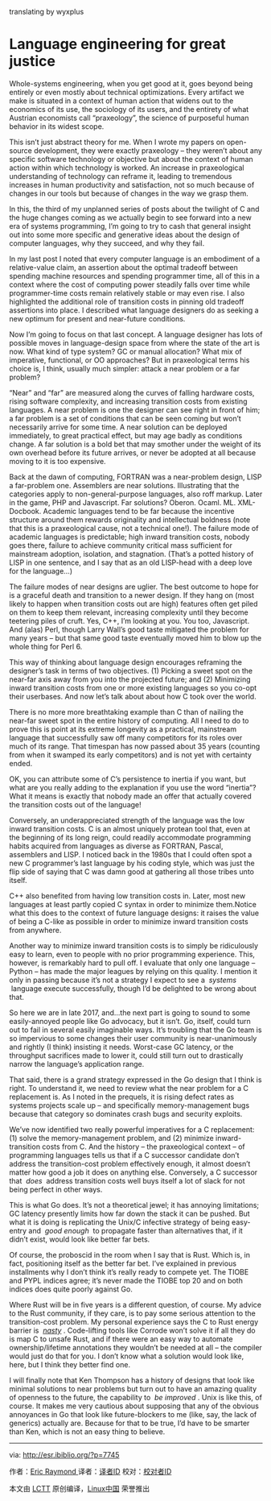 translating by wyxplus


Language engineering for great justice
============================================================

Whole-systems engineering, when you get good at it, goes beyond being entirely or even mostly about technical optimizations. Every artifact we make is situated in a context of human action that widens out to the economics of its use, the sociology of its users, and the entirety of what Austrian economists call “praxeology”, the science of purposeful human behavior in its widest scope.

This isn’t just abstract theory for me. When I wrote my papers on open-source development, they were exactly praxeology – they weren’t about any specific software technology or objective but about the context of human action within which technology is worked. An increase in praxeological understanding of technology can reframe it, leading to tremendous increases in human productivity and satisfaction, not so much because of changes in our tools but because of changes in the way we grasp them.

In this, the third of my unplanned series of posts about the twilight of C and the huge changes coming as we actually begin to see forward into a new era of systems programming, I’m going to try to cash that general insight out into some more specific and generative ideas about the design of computer languages, why they succeed, and why they fail.

In my last post I noted that every computer language is an embodiment of a relative-value claim, an assertion about the optimal tradeoff between spending machine resources and spending programmer time, all of this in a context where the cost of computing power steadily falls over time while programmer-time costs remain relatively stable or may even rise. I also highlighted the additional role of transition costs in pinning old tradeoff assertions into place. I described what language designers do as seeking a new optimum for present and near-future conditions.

Now I’m going to focus on that last concept. A language designer has lots of possible moves in language-design space from where the state of the art is now. What kind of type system? GC or manual allocation? What mix of imperative, functional, or OO approaches? But in praxeological terms his choice is, I think, usually much simpler: attack a near problem or a far problem?

“Near” and “far” are measured along the curves of falling hardware costs, rising software complexity, and increasing transition costs from existing languages. A near problem is one the designer can see right in front of him; a far problem is a set of conditions that can be seen coming but won’t necessarily arrive for some time. A near solution can be deployed immediately, to great practical effect, but may age badly as conditions change. A far solution is a bold bet that may smother under the weight of its own overhead before its future arrives, or never be adopted at all because moving to it is too expensive.

Back at the dawn of computing, FORTRAN was a near-problem design, LISP a far-problem one. Assemblers are near solutions. Illustrating that the categories apply to non-general-purpose languages, also roff markup. Later in the game, PHP and Javascript. Far solutions? Oberon. Ocaml. ML. XML-Docbook. Academic languages tend to be far because the incentive structure around them rewards originality and intellectual boldness (note that this is a praxeological cause, not a technical one!). The failure mode of academic languages is predictable; high inward transition costs, nobody goes there, failure to achieve community critical mass sufficient for mainstream adoption, isolation, and stagnation. (That’s a potted history of LISP in one sentence, and I say that as an old LISP-head with a deep love for the language…)

The failure modes of near designs are uglier. The best outcome to hope for is a graceful death and transition to a newer design. If they hang on (most likely to happen when transition costs out are high) features often get piled on them to keep them relevant, increasing complexity until they become teetering piles of cruft. Yes, C++, I’m looking at you. You too, Javascript. And (alas) Perl, though Larry Wall’s good taste mitigated the problem for many years – but that same good taste eventually moved him to blow up the whole thing for Perl 6.

This way of thinking about language design encourages reframing the designer’s task in terms of two objectives. (1) Picking a sweet spot on the near-far axis away from you into the projected future; and (2) Minimizing inward transition costs from one or more existing languages so you co-opt their userbases. And now let’s talk about about how C took over the world.

There is no more more breathtaking example than C than of nailing the near-far sweet spot in the entire history of computing. All I need to do to prove this is point at its extreme longevity as a practical, mainstream language that successfully saw off many competitors for its roles over much of its range. That timespan has now passed about 35 years (counting from when it swamped its early competitors) and is not yet with certainty ended.

OK, you can attribute some of C’s persistence to inertia if you want, but what are you really adding to the explanation if you use the word “inertia”? What it means is exactly that nobody made an offer that actually covered the transition costs out of the language!

Conversely, an underappreciated strength of the language was the low inward transition costs. C is an almost uniquely protean tool that, even at the beginning of its long reign, could readily accommodate programming habits acquired from languages as diverse as FORTRAN, Pascal, assemblers and LISP. I noticed back in the 1980s that I could often spot a new C programmer’s last language by his coding style, which was just the flip side of saying that C was damn good at gathering all those tribes unto itself.

C++ also benefited from having low transition costs in. Later, most new languages at least partly copied C syntax in order to minimize them.Notice what this does to the context of future language designs: it raises the value of being a C-like as possible in order to minimize inward transition costs from anywhere.

Another way to minimize inward transition costs is to simply be ridiculously easy to learn, even to people with no prior programming experience. This, however, is remarkably hard to pull off. I evaluate that only one language – Python – has made the major leagues by relying on this quality. I mention it only in passing because it’s not a strategy I expect to see a  _systems_  language execute successfully, though I’d be delighted to be wrong about that.

So here we are in late 2017, and…the next part is going to sound to some easily-annoyed people like Go advocacy, but it isn’t. Go, itself, could turn out to fail in several easily imaginable ways. It’s troubling that the Go team is so impervious to some changes their user community is near-unanimously and rightly (I think) insisting it needs. Worst-case GC latency, or the throughput sacrifices made to lower it, could still turn out to drastically narrow the language’s application range.

That said, there is a grand strategy expressed in the Go design that I think is right. To understand it, we need to review what the near problem for a C replacement is. As I noted in the prequels, it is rising defect rates as systems projects scale up – and specifically memory-management bugs because that category so dominates crash bugs and security exploits.

We’ve now identified two really powerful imperatives for a C replacement: (1) solve the memory-management problem, and (2) minimize inward-transition costs from C. And the history – the praxeological context – of programming languages tells us that if a C successor candidate don’t address the transition-cost problem effectively enough, it almost doesn’t matter how good a job it does on anything else. Conversely, a C successor that  _does_  address transition costs well buys itself a lot of slack for not being perfect in other ways.

This is what Go does. It’s not a theoretical jewel; it has annoying limitations; GC latency presently limits how far down the stack it can be pushed. But what it is doing is replicating the Unix/C infective strategy of being easy-entry and  _good enough_  to propagate faster than alternatives that, if it didn’t exist, would look like better far bets.

Of course, the proboscid in the room when I say that is Rust. Which is, in fact, positioning itself as the better far bet. I’ve explained in previous installments why I don’t think it’s really ready to compete yet. The TIOBE and PYPL indices agree; it’s never made the TIOBE top 20 and on both indices does quite poorly against Go.

Where Rust will be in five years is a different question, of course. My advice to the Rust community, if they care, is to pay some serious attention to the transition-cost problem. My personal experience says the C to Rust energy barrier is  _[nasty][2]_ . Code-lifting tools like Corrode won’t solve it if all they do is map C to unsafe Rust, and if there were an easy way to automate ownership/lifetime annotations they wouldn’t be needed at all – the compiler would just do that for you. I don’t know what a solution would look like, here, but I think they better find one.

I will finally note that Ken Thompson has a history of designs that look like minimal solutions to near problems but turn out to have an amazing quality of openness to the future, the capability to  _be improved_ . Unix is like this, of course. It makes me very cautious about supposing that any of the obvious annoyances in Go that look like future-blockers to me (like, say, the lack of generics) actually are. Because for that to be true, I’d have to be smarter than Ken, which is not an easy thing to believe.

--------------------------------------------------------------------------------

via: http://esr.ibiblio.org/?p=7745

作者：[Eric Raymond ][a]
译者：[译者ID](https://github.com/译者ID)
校对：[校对者ID](https://github.com/校对者ID)

本文由 [LCTT](https://github.com/LCTT/TranslateProject) 原创编译，[Linux中国](https://linux.cn/) 荣誉推出

[a]:http://esr.ibiblio.org/?author=2
[1]:http://esr.ibiblio.org/?author=2
[2]:http://esr.ibiblio.org/?p=7711&cpage=1#comment-1913931
[3]:http://esr.ibiblio.org/?p=7745
